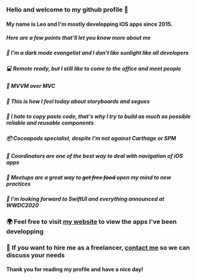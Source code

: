### Hello and welcome to my github profile 👋
#### My name is Leo and I'm mostly developping iOS apps since 2015.
##### Here are a few points that'll let you know more about me 

##### 🌚 I'm a dark mode evangelist and I don't like sunlight like all developers
##### 💻 Remote ready, but I still like to come to the office and meet people 
##### 🧱 MVVM over MVC
##### 🤮 This is how I feel today about storyboards and segues
##### 🧩 I hate to copy paste code, that's why I try to build as much as possible reliable and reusable components
##### 📦 Cocoapods specialist, despite I'm not against Carthage or SPM
##### 🧭 Coordinators are one of the best way to deal with navigation of iOS apps
##### 🍕 Meetups are a great way to ~~get free food~~ open my mind to new practices
##### 🔭 I'm looking forward to SwiftUI and everything announced at WWDC2020

### 🌍 Feel free to visit [my website](https://leomarcotte.com) to view the apps I've been developping
### 📮 If you want to hire me as a freelancer, [contact me](mailto:leo.bouilloux@gmail.com?subject=[GitHub]%20Source%20Han%20Sans) so we can discuss your needs



#### Thank you for reading my profile and have a nice day!


